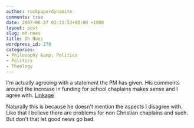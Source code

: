 ```yaml
---
author: rockpaperdynamite
comments: true
date: 2007-06-27 02:33:53+00:00 +1000
layout: post
slug: oh-noes
title: Oh Noes
wordpress_id: 278
categories:
- Philosophy &amp; Politics
- Politics
- Theology
---
```


I'm actually agreeing with a statement the PM has given. His comments around the increase in funding for school chaplains makes sense and I agree with. [Linkage](http://www.abc.net.au/news/stories/2007/06/27/1963257.htm)

Naturally this is because he doesn't mention the aspects I disagree with. Like that I believe there are problems for non Christian chaplains and such. But don't that let good news go bad.
